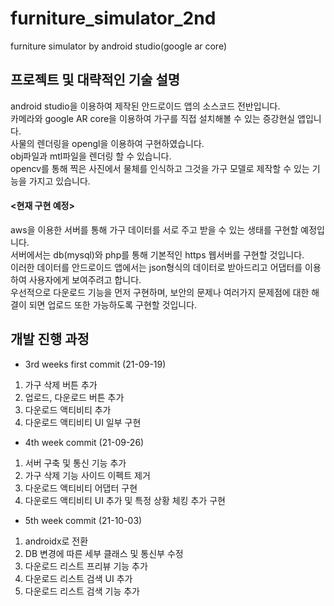# furniture_simulator_2nd
furniture simulator by android studio(google ar core)

## 프로젝트 및 대략적인 기술 설명
android studio을 이용하여 제작된 안드로이드 앱의 소스코드 전반입니다.   
카메라와 google AR core을 이용하여 가구를 직접 설치해볼 수 있는 증강현실 앱입니다.   
사물의 렌더링을 opengl을 이용하여 구현하였습니다.   
obj파일과 mtl파일을 렌더링 할 수 있습니다.   
opencv를 통해 찍은 사진에서 물체를 인식하고 그것을 가구 모델로 제작할 수 있는 기능을 가지고 있습니다.   
    
#### <현재 구현 예정>
aws을 이용한 서버를 통해 가구 데이터를 서로 주고 받을 수 있는 생태를 구현할 예정입니다.   
서버에서는 db(mysql)와 php를 통해 기본적인 https 웹서버를 구현할 것입니다.   
이러한 데이터를 안드로이드 앱에서는 json형식의 데이터로 받아드리고 어댑터를 이용하여 사용자에게 보여주려고 합니다.   
우선적으로 다운로드 기능을 먼저 구현하며, 보안의 문제나 여러가지 문제점에 대한 해결이 되면 업로드 또한 가능하도록 구현할 것입니다.   
   
   
   
## 개발 진행 과정

- 3rd weeks first commit (21-09-19)
1. 가구 삭제 버튼 추가
2. 업로드, 다운로드 버튼 추가
3. 다운로드 액티비티 추가
4. 다운로드 액티비티 UI 일부 구현

- 4th week commit (21-09-26)
1. 서버 구축 및 통신 기능 추가
2. 가구 삭제 기능 사이드 이펙트 제거
3. 다운로드 액티비티 어댑터 구현
4. 다운로드 액티비티 UI 추가 및 특정 상황 체킹 추가 구현

- 5th week commit (21-10-03)
1. androidx로 전환
2. DB 변경에 따른 세부 클래스 및 통신부 수정
3. 다운로드 리스트 프리뷰 기능 추가
4. 다운로드 리스트 검색 UI 추가
5. 다운로드 리스트 검색 기능 추가

